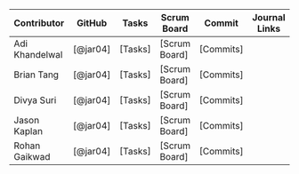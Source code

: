 Contributor | GitHub | Tasks | Scrum Board | Commit | Journal Links
----------- | ----------- | ------------- | ------------- | ------------- | -------------
Adi Khandelwal | [@jar04]| [Tasks] | [Scrum Board] | [Commits] | 
Brian Tang | [@jar04]| [Tasks] | [Scrum Board] | [Commits] | 
Divya Suri | [@jar04]| [Tasks] | [Scrum Board] | [Commits] | 
Jason Kaplan | [@jar04]| [Tasks] | [Scrum Board] | [Commits] | 
Rohan Gaikwad | [@jar04]| [Tasks] | [Scrum Board] | [Commits] | 

